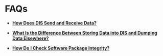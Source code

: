 # FAQs<a name="dis_faq_0000"></a>

-   **[How Does DIS Send and Receive Data?](how-does-dis-send-and-receive-data.md)**  

-   **[What Is the Difference Between Storing Data into DIS and Dumping Data Elsewhere?](what-is-the-difference-between-storing-data-into-dis-and-dumping-data-elsewhere.md)**  

-   **[How Do I Check Software Package Integrity?](how-do-i-check-software-package-integrity.md)**  


